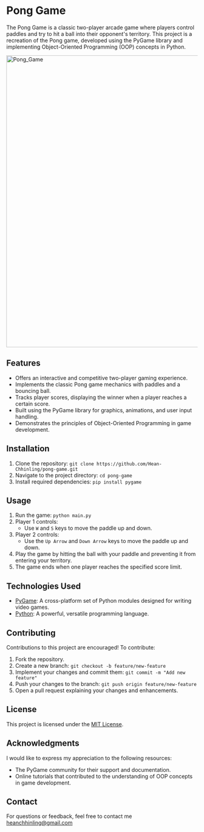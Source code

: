 # Pong Game

The Pong Game is a classic two-player arcade game where players control paddles and try to hit a ball into their opponent's territory. This project is a recreation of the Pong game, developed using the PyGame library and implementing Object-Oriented Programming (OOP) concepts in Python.

<img width="768" alt="Pong_Game" src="https://github.com/Hean-Chhinling/Pong_Game/assets/92643868/a12b35bf-a52b-40c6-9242-1bfa417338ae">


## Features

- Offers an interactive and competitive two-player gaming experience.
- Implements the classic Pong game mechanics with paddles and a bouncing ball.
- Tracks player scores, displaying the winner when a player reaches a certain score.
- Built using the PyGame library for graphics, animations, and user input handling.
- Demonstrates the principles of Object-Oriented Programming in game development.

## Installation

1. Clone the repository: `git clone https://github.com/Hean-Chhinling/pong-game.git`
2. Navigate to the project directory: `cd pong-game`
3. Install required dependencies: `pip install pygame`

## Usage

1. Run the game: `python main.py`
2. Player 1 controls:
   - Use `W` and `S` keys to move the paddle up and down.
3. Player 2 controls:
   - Use the `Up Arrow` and `Down Arrow` keys to move the paddle up and down.
4. Play the game by hitting the ball with your paddle and preventing it from entering your territory.
5. The game ends when one player reaches the specified score limit.

## Technologies Used

- [PyGame](https://www.pygame.org/): A cross-platform set of Python modules designed for writing video games.
- [Python](https://www.python.org/): A powerful, versatile programming language.

## Contributing

Contributions to this project are encouraged! To contribute:

1. Fork the repository.
2. Create a new branch: `git checkout -b feature/new-feature`
3. Implement your changes and commit them: `git commit -m "Add new feature"`
4. Push your changes to the branch: `git push origin feature/new-feature`
5. Open a pull request explaining your changes and enhancements.

## License

This project is licensed under the [MIT License](LICENSE).

## Acknowledgments

I would like to express my appreciation to the following resources:

- The PyGame community for their support and documentation.
- Online tutorials that contributed to the understanding of OOP concepts in game development.

## Contact

For questions or feedback, feel free to contact me heanchhinling@gmail.com

